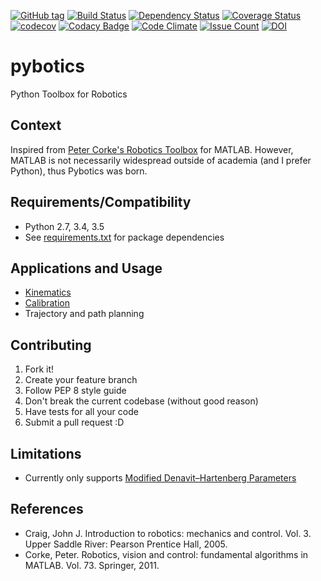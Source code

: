 [![GitHub tag](https://img.shields.io/github/tag/nnadeau/pybotics.svg?maxAge=2592000?style=flat-square)](https://github.com/nnadeau/pybotics/releases)
[![Build Status](https://travis-ci.org/nnadeau/pybotics.svg?branch=master)](https://travis-ci.org/nnadeau/pybotics)
[![Dependency Status](https://www.versioneye.com/user/projects/57d87a4a7129660045cf3a58/badge.svg?style=flat-square)](https://www.versioneye.com/user/projects/57d87a4a7129660045cf3a58)
[![Coverage Status](https://coveralls.io/repos/github/nnadeau/pybotics/badge.svg?branch=master)](https://coveralls.io/github/nnadeau/pybotics?branch=master)
[![codecov](https://codecov.io/gh/nnadeau/pybotics/branch/master/graph/badge.svg)](https://codecov.io/gh/nnadeau/pybotics)
[![Codacy Badge](https://api.codacy.com/project/badge/Grade/9d4f77b167874a049e97731181e2b53a)](https://www.codacy.com/app/nicholas-nadeau/pybotics?utm_source=github.com&amp;utm_medium=referral&amp;utm_content=nnadeau/pybotics&amp;utm_campaign=Badge_Grade)
[![Code Climate](https://codeclimate.com/github/nnadeau/pybotics/badges/gpa.svg)](https://codeclimate.com/github/nnadeau/pybotics)
[![Issue Count](https://codeclimate.com/github/nnadeau/pybotics/badges/issue_count.svg)](https://codeclimate.com/github/nnadeau/pybotics)
[![DOI](https://zenodo.org/badge/66797360.svg)](https://zenodo.org/badge/latestdoi/66797360)

# pybotics
Python Toolbox for Robotics

## Context
Inspired from [Peter Corke's Robotics Toolbox](http://www.petercorke.com/Robotics_Toolbox.html) for MATLAB. However, MATLAB is not necessarily widespread outside of academia (and I prefer Python), thus Pybotics was born.

## Requirements/Compatibility
- Python 2.7, 3.4, 3.5
- See [requirements.txt](requirements.txt) for package dependencies

## Applications and Usage
- [Kinematics](examples/example_kinematics.ipynb)
- [Calibration](examples/example_calibration.ipynb)
- Trajectory and path planning

## Contributing
1. Fork it!
2. Create your feature branch
3. Follow PEP 8 style guide
1. Don't break the current codebase (without good reason)
1. Have tests for all your code
5. Submit a pull request :D

## Limitations
- Currently only supports [Modified Denavit–Hartenberg Parameters](https://en.wikipedia.org/wiki/Denavit%E2%80%93Hartenberg_parameters#Modified_DH_parameters)

## References
- Craig, John J. Introduction to robotics: mechanics and control. Vol. 3. Upper Saddle River: Pearson Prentice Hall, 2005.
- Corke, Peter. Robotics, vision and control: fundamental algorithms in MATLAB. Vol. 73. Springer, 2011.
